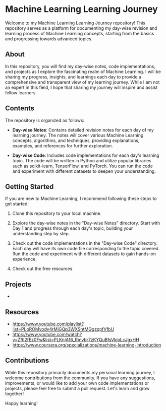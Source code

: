 
# Machine Learning Learning Journey

Welcome to my Machine Learning Learning Journey repository! This repository serves as a platform for documenting my day-wise revision and learning process of Machine Learning concepts, starting from the basics and progressing towards advanced topics.

## About
In this repository, you will find my day-wise notes, code implementations, and projects as I explore the fascinating realm of Machine Learning. I will be sharing my progress, insights, and learnings each day to provide a comprehensive and transparent view of my learning journey. While I am not an expert in this field, I hope that sharing my journey will inspire and assist fellow learners.

## Contents
The repository is organized as follows:

- **Day-wise Notes**: Contains detailed revision notes for each day of my learning journey. The notes will cover various Machine Learning concepts, algorithms, and techniques, providing explanations, examples, and references for further exploration.

- **Day-wise Code**: Includes code implementations for each day's learning topic. The code will be written in Python and utilize popular libraries such as scikit-learn, TensorFlow, and PyTorch. You can run the code and experiment with different datasets to deepen your understanding.

## Getting Started
If you are new to Machine Learning, I recommend following these steps to get started:

1. Clone this repository to your local machine.
2. Explore the day-wise notes in the "Day-wise Notes" directory. Start with Day 1 and progress through each day's topic, building your understanding step by step.

3. Check out the code implementations in the "Day-wise Code" directory. Each day will have its own code file corresponding to the topic covered. Run the code and experiment with different datasets to gain hands-on experience.


5. Check out the free resources
## Projects
- 
## Resources
- https://www.youtube.com/playlist?list=PLoROMvodv4rMiGQp3WXShtMGgzqpfVfbU
- https://www.youtube.com/watch?v=ZftI2fEz0Fw&list=PLKnIA16_Rmvbr7zKYQuBfsVkjoLcJgxHH
- https://www.coursera.org/specializations/machine-learning-introduction
## Contributions
While this repository primarily documents my personal learning journey, I welcome contributions from the community. If you have any suggestions, improvements, or would like to add your own code implementations or projects, please feel free to submit a pull request. Let's learn and grow together!

Happy learning!

